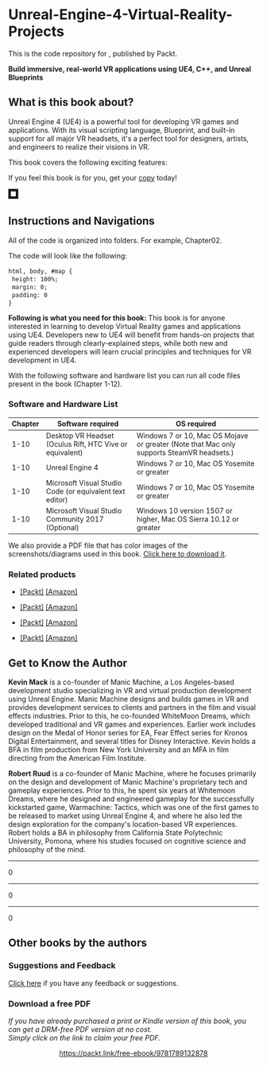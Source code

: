 


# Unreal-Engine-4-Virtual-Reality-Projects

<a href=""><img src="" alt="" height="256px" align="right"></a>

This is the code repository for [](), published by Packt.

**Build immersive, real-world VR applications using UE4, C++, and Unreal Blueprints**

## What is this book about?
Unreal Engine 4 (UE4) is a powerful tool for developing VR games and applications. With its visual scripting language, Blueprint, and built-in support for all major VR headsets, it's a perfect tool for designers, artists, and engineers to realize their visions in VR. 

This book covers the following exciting features:


If you feel this book is for you, get your [copy](https://www.amazon.com/dp/) today!

<a href="https://www.packtpub.com/?utm_source=github&utm_medium=banner&utm_campaign=GitHubBanner"><img src="https://raw.githubusercontent.com/PacktPublishing/GitHub/master/GitHub.png" 
alt="https://www.packtpub.com/" border="5" /></a>

## Instructions and Navigations
All of the code is organized into folders. For example, Chapter02.

The code will look like the following:
```
html, body, #map {
 height: 100%;
 margin: 0;
 padding: 0
}
```

**Following is what you need for this book:**
This book is for anyone interested in learning to develop Virtual Reality games and applications using UE4. Developers new to UE4 will benefit from hands-on projects that guide readers through clearly-explained steps, while both new and experienced developers will learn crucial principles and techniques for VR development in UE4.

With the following software and hardware list you can run all code files present in the book (Chapter 1-12).
### Software and Hardware List
| Chapter | Software required | OS required |
| -------- | ------------------------------------ | ----------------------------------- |
| 1-10 | Desktop VR Headset (Oculus Rift, HTC Vive or equivalent) | Windows 7 or 10, Mac OS Mojave or greater (Note that Mac only supports SteamVR headsets.) |
| 1-10 | Unreal Engine 4 | Windows 7 or 10, Mac OS Yosemite or greater |
| 1-10 | Microsoft Visual Studio Code (or equivalent text editor) | Windows 7 or 10, Mac OS Yosemite or greater |
| 1-10 | Microsoft Visual Studio Community 2017 (Optional) | Windows 10 version 1507 or higher, Mac OS Sierra 10.12 or greater |


We also provide a PDF file that has color images of the screenshots/diagrams used in this book. [Click here to download it](https://www.packtpub.com/sites/default/files/downloads/9781789132878_ColorImages.pdf).

### Related products
*  [[Packt]]() [[Amazon]](https://www.amazon.com/dp/)

*  [[Packt]]() [[Amazon]](https://www.amazon.com/dp/)

*  [[Packt]]() [[Amazon]](https://www.amazon.com/dp/)

*  [[Packt]]() [[Amazon]](https://www.amazon.com/dp/)

## Get to Know the Author
**Kevin Mack**
is a co-founder of Manic Machine, a Los Angeles-based development studio specializing in VR and virtual production development using Unreal Engine. Manic Machine designs and builds games in VR and provides development services to clients and partners in the film and visual effects industries. Prior to this, he co-founded WhiteMoon Dreams, which developed traditional and VR games and experiences. Earlier work includes design on the Medal of Honor series for EA, Fear Effect series for Kronos Digital Entertainment, and several titles for Disney Interactive. Kevin holds a BFA in film production from New York University and an MFA in film directing from the American Film Institute.

**Robert Ruud**
is a co-founder of Manic Machine, where he focuses primarily on the design and development of Manic Machine's proprietary tech and gameplay experiences. Prior to this, he spent six years at Whitemoon Dreams, where he designed and engineered gameplay for the successfully kickstarted game, Warmachine: Tactics, which was one of the first games to be released to market using Unreal Engine 4, and where he also led the design exploration for the company's location-based VR experiences. Robert holds a BA in philosophy from California State Polytechnic University, Pomona, where his studies focused on cognitive science and philosophy of the mind.

****
0

****
0

****
0

## Other books by the authors
[]()

[]()

[]()

[]()

[]()

### Suggestions and Feedback
[Click here](https://docs.google.com/forms/d/e/1FAIpQLSdy7dATC6QmEL81FIUuymZ0Wy9vH1jHkvpY57OiMeKGqib_Ow/viewform) if you have any feedback or suggestions.



### Download a free PDF

 <i>If you have already purchased a print or Kindle version of this book, you can get a DRM-free PDF version at no cost.<br>Simply click on the link to claim your free PDF.</i>
<p align="center"> <a href="https://packt.link/free-ebook/9781789132878">https://packt.link/free-ebook/9781789132878 </a> </p>